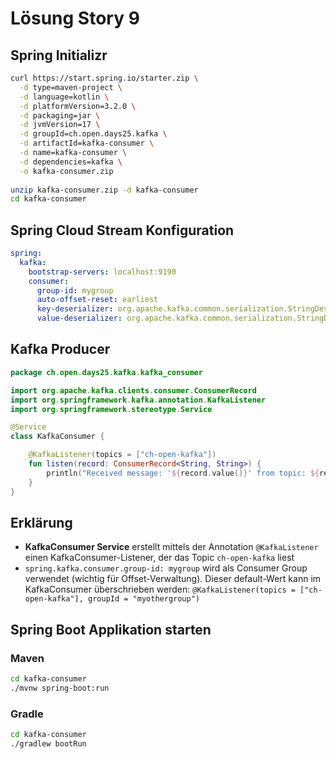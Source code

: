 #  Lösung Story 9

## Spring Initializr

```bash
curl https://start.spring.io/starter.zip \
  -d type=maven-project \
  -d language=kotlin \
  -d platformVersion=3.2.0 \
  -d packaging=jar \
  -d jvmVersion=17 \
  -d groupId=ch.open.days25.kafka \
  -d artifactId=kafka-consumer \
  -d name=kafka-consumer \
  -d dependencies=kafka \
  -o kafka-consumer.zip
  
unzip kafka-consumer.zip -d kafka-consumer
cd kafka-consumer
```

## Spring Cloud Stream Konfiguration

```yaml
spring:
  kafka:
    bootstrap-servers: localhost:9190
    consumer:
      group-id: mygroup
      auto-offset-reset: earliest
      key-deserializer: org.apache.kafka.common.serialization.StringDeserializer
      value-deserializer: org.apache.kafka.common.serialization.StringDeserializer
```

## Kafka Producer

```kotlin
package ch.open.days25.kafka.kafka_consumer

import org.apache.kafka.clients.consumer.ConsumerRecord
import org.springframework.kafka.annotation.KafkaListener
import org.springframework.stereotype.Service

@Service
class KafkaConsumer {

    @KafkaListener(topics = ["ch-open-kafka"])
    fun listen(record: ConsumerRecord<String, String>) {
        println("Received message: '${record.value()}' from topic: ${record.topic()}")
    }
}
```

## Erklärung

- **KafkaConsumer Service** erstellt mittels der Annotation `@KafkaListener` einen KafkaConsumer-Listener, der das Topic `ch-open-kafka` liest
- `spring.kafka.consumer.group-id: mygroup` wird als Consumer Group verwendet (wichtig für Offset-Verwaltung). Dieser default-Wert kann im KafkaConsumer überschrieben werden: `@KafkaListener(topics = ["ch-open-kafka"], groupId = "myothergroup")`

## Spring Boot Applikation starten

### Maven

````bash
cd kafka-consumer
./mvnw spring-boot:run
````

### Gradle

````bash
cd kafka-consumer
./gradlew bootRun
````